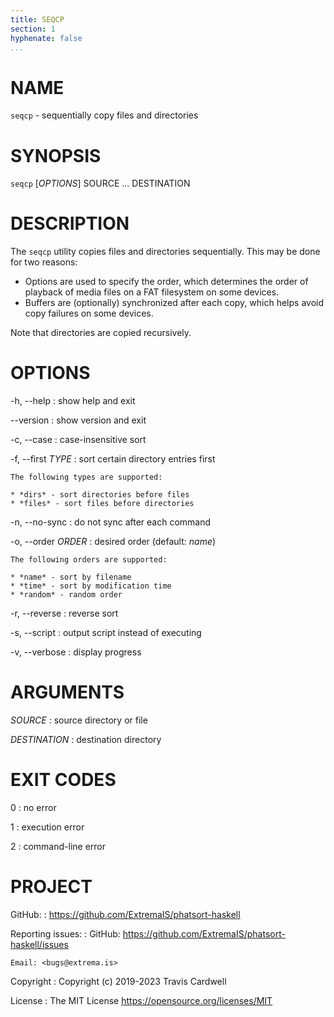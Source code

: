 ```yaml
---
title: SEQCP
section: 1
hyphenate: false
...
```


# NAME

`seqcp` - sequentially copy files and directories

# SYNOPSIS

`seqcp` [*OPTIONS*] SOURCE ... DESTINATION

# DESCRIPTION

The `seqcp` utility copies files and directories sequentially.  This may be
done for two reasons:

* Options are used to specify the order, which determines the order of
  playback of media files on a FAT filesystem on some devices.
* Buffers are (optionally) synchronized after each copy, which helps avoid
  copy failures on some devices.

Note that directories are copied recursively.

# OPTIONS

-h, \--help
:   show help and exit

\--version
:   show version and exit

-c, \--case
:   case-insensitive sort

-f, \--first *TYPE*
:   sort certain directory entries first

    The following types are supported:

    * *dirs* - sort directories before files
    * *files* - sort files before directories

-n, \--no-sync
:   do not sync after each command

-o, \--order *ORDER*
:   desired order (default: *name*)

    The following orders are supported:

    * *name* - sort by filename
    * *time* - sort by modification time
    * *random* - random order

-r, \--reverse
:   reverse sort

-s, \--script
:   output script instead of executing

-v, \--verbose
:   display progress

# ARGUMENTS

*SOURCE*
:   source directory or file

*DESTINATION*
:   destination directory

# EXIT CODES

0
:   no error

1
:   execution error

2
:   command-line error

# PROJECT

GitHub:
:   <https://github.com/ExtremaIS/phatsort-haskell>

Reporting issues:
:   GitHub: <https://github.com/ExtremaIS/phatsort-haskell/issues>

    Email: <bugs@extrema.is>

Copyright
:   Copyright (c) 2019-2023 Travis Cardwell

License
:   The MIT License <https://opensource.org/licenses/MIT>
